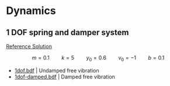 
# Dynamics

## 1 DOF spring and damper system

[Reference Solution](https://galileoandeinstein.phys.virginia.edu/more_stuff/Applets/DampedDrivenOsc/dampdriv.html)

$$ 
\begin{equation}
m = 0.1 \quad\quad k = 5 \quad\quad y_0 = 0.6 \quad\quad v_0 = -1 \quad\quad b = 0.1
\end{equation}
$$

- [1dof.bdf](1dof/1dof.bdf) | Undamped free vibration
- [1dof-damped.bdf](1dof/1dof.bdf) | Damped free vibration
